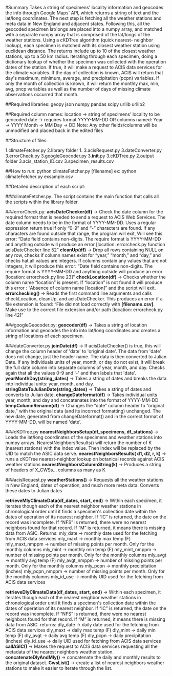 #Summary
Takes a string of specimens' locality information and geocodes the info through Google Maps' API,
which returns a string of text and the lat/long coordinates. The next step is fetching all the weather
stations and meta data in New England and adjacent states. Following this, all the geocoded
specimen lat/longs are placed into a numpy array, and matched with a separate numpy array that is
comprised of the lat/longs of the weather stations. Using a cKDTree algorithm (quick nearest-
neighbor lookup), each specimen is matched with its closest weather station using euclidean
distance. The returns include up to 10 of the closest weather stations, up to a 50 km radius. Iterating
through each specimen, doing a dictionary lookup of whether the specimen was collected with the
operation dates of the station. If true, it will make a request to ACIS data services for the climate
variables. If the day of collection is known, ACIS will return that day's maximum, minimum, average,
and precipitation (pcpn) variables. If only the month of collection is known, it will return the monthly
max, min, avg, pncp variables as well as the number of days of missing climate observations
occurred that month.

##Required libraries:
geopy
json
numpy
pandas
scipy
urllib
urllib2

##Required column names:
location → string of specimens' locality to be geocoded
date → requires format YYYY-MM-DD OR columns named:
Year → YYYY
Month → MM
Day → DD
Note:
Any other fields/columns will be unmodified and placed back in the edited files

##Structure of files:

1.climateFetcher.py
2.library folder
1.
3.acisRequest.py
3.dateConverter.py
3.errorCheck.py
3.googleGeocoder.py
3.__init__.py
3.cKDTree.py
2.output folder
3.acis_station_ID.csv
3.specimen_results.csv

##How to run:
python climateFetcher.py [filename]
ex: python climateFetcher.py exsample.csv


##Detailed description of each script:


###climateFetcher.py:
The script contains the main function that calls all the scripts within the library folder. 

###errorCheck.py:
**acisDateChecker(df)** → Check the date column for the required format that is needed to send a request to ACIS Web Services. The date column needs to be in the format of YYYY-MM-DD. Uses a regular expression return true if only “0-9” and “-” characters are found. If any characters are found outside that range, the program will exit, Will see this error: “Date field contains non-digits. The require format is YYYY-MM-DD and anything outside will produce an error [location: errorcheck.py function acisDateChecker line 52”
**cleanUp(df)** → Drop all rows containing NULL on any row, checks if column names exist for “year,” “month,” and “day,” and checks hat all values are integers. If columns contain any values that are not integers, it will produce this error: “Date field contains non-digits. The require format is YYYY-MM-DD and anything outside will produce an error [location: errorcheck.py line 23]”
**checkLocation(df)** → Checks whether the column name “location” is present. If “location” is not found it will produce this error : “Absence of column name [location]” and the script will exit.
**errorchecking()** → Reads the first command line arguments and calls checkLocation, cleanUp, and acisDateChecker. This produces an error if a file extension is found: “File did not load correctly with **[filename.csv]**. Make use to the correct file extension and/or path [location: errorcheck.py line 42]”

###googleGeocoder.py:
**geocoder(df)** → Takes a string of location information and geocodes the info into lat/long coordinates and creates a string of locations of each specimen.

###dateConverter.py
**joinDate(df)** → If acisDateChecker() is true, this will change the column header of 'date' to 'original date'. The data from 'date' does not change, just the header name. The data is then converted to Julian Date. If any individuals units of year, month, or day do not exist, it will break the full date column into separate columns of year, month, and day. Checks again that all the values 0-9 and '-' and then labels that 'date'. 
**yearMonthDay(string_dates)** → Takes a string of dates and breaks the data into individual units: year, month, and day.
**stringDateToJulianDate(string_dates)** →  Takes a string of dates and converts to Julian date.
**changeDateformat(df)** → Takes individual units year, month, and day and concatenates into the format of YYYY-MM-DD
**tempColumnRename(df)** → Changes the “date” column header to “original date,” with the original data (and its incorrect formatting) unchanged. The new date, generated from changeDateformat() and in the correct format of YYYY-MM-DD, will be named 'date'.

###cKDTree.py
**nearestNeighborsSetup(df_specimens, df_stations)** → Loads the lat/long coordinates of the specimens and weather stations into numpy arrays.  NearestNeighborsResults() will return the number of K (nearest stations) with the index value. Then index will be replaced by the UID to match the ASIC data serve.
**nearestNeighborsResults( d1, d2, r, k)** → runs a cKDTree nearest-neighbor lookup on botanical records against ACIS weather stations 
**nearestNeighborsColumnString(k)** → Produces a string of headers of X_CWSs... columns as many as K

###acisRequest.py 
**weatherStations()** → Requests all the weather stations in New England, dates of operation, and much more meta data. Converts these dates to Julian dates  

**retrieveMlyClimateData(df_dates, start, end)** → Within each specimen, it iterates though each of the nearest neighbor weather stations in chronological order until it finds a specimen's collection date within the dates of operation of its nearest neighbor. If “IC” is returned, the date on the record was incomplete. If “NFS” is returned, there were no nearest neighbors found for that record. If “M” is returned, it means there is missing data from ASIC.
Returns:
mly_date → monthly date used for the fetching from ACIS data services
mly_maxt → monthly max temp (F)
mly_maxt_nmppm → number of missing points per month. Only for the monthly columns
mly_mint → monthly min temp (F)
mly_mint_nmppm → number of missing points per month. Only for the monthly columns 
mly_avgt → monthly avg temp (F)
mly_avgt_nmppm → number of missing points per month. Only for the monthly columns
mly_pcpn → monthly precipitation (inches)
mly_pcpn_nmppm → number of missing points per month. Only for the monthly columns
mly_id_use → monthly UID used for the fetching from ACIS data services

**retrieveDlyClimateData(df_dates, start, end)** → Within each specimen, it iterates though each of the nearest neighbor weather stations in chronological order until it finds a specimen's collection date within the dates of operation of its nearest neighbor. If “IC” is returned, the date on the record was incomplete. If “NFS” is returned, there were no nearest neighbors found for that record. If “M” is returned, it means there is missing data from ASIC.
returns:
dly_date → daily date used for the fetching from ACIS data services
dly_maxt → daily max temp (F)
dly_mint → daily min temp (F)
dly_avgt → daily avg temp (F)
dly_pcpn → daily precipitation (inches)
dly_id_use → daily UID used for fetching from ACIS data services
**callASIC()** → Makes the request to ACIS data services requesting all the metadata of the nearest neighbors weather station.
**concatenateDlyAndMly()** → concatenate the daily and monthly results to the original dataset.
**CwsList()** → create a list of nearest neighbors weather stations to make it easier to iterate through the list. 

